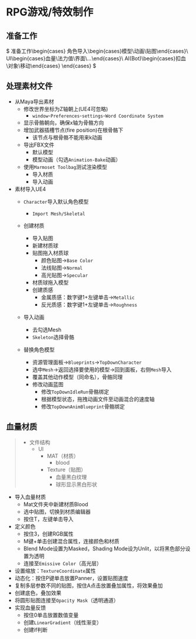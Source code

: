 # RPG游戏/特效制作

## 准备工作
$
准备工作\begin{cases}
角色导入\begin{cases}模型\\动画\\贴图\end{cases}\\
UI\begin{cases}血量\\法力值\\界面\\…\end{cases}\\
AI(Bot)\begin{cases}扣血\\对象\\移动\end{cases}
\end{cases}
$

## 处理素材文件
- 从Maya导出素材
	- 修改世界坐标为Z轴朝上(UE4可忽略)
		- `window`-`Preferences`-`settings`-`Word Coordinate System`
	- 显示骨骼朝向，确保x轴为骨骼方向
	- 增加武器插槽节点(fire position)在根骨骼下
		- 该节点与根骨骼不能用来k动画
	- 导出FBX文件
		-  默认模型
		- 模型动画（勾选`Animation-Bake`动画）
	- 使用`Marmoset Toolbag`测试渲染模型
		- 导入材质
		- 导入动画
- 素材导入UE4
	- `Character`导入默认角色模型
		- `Import Mesh/Skeletal`
	- 创建材质
		- 导入贴图
		- 新建材质球
		- 贴图拖入材质球
			- 颜色贴图->`Base Color`
			- 法线贴图->`Normal`
			- 高光贴图->`Specular`
		- 材质球拖入模型
		- 创建质感
			- 金属质感：数字键1+左键单击->`Metallic`
			- 反光质感：数字键1+左键单击->`Roughness`
	- 导入动画
		- 去勾选Mesh
		- `Skeleton`选择骨骼
	
	- 替换角色模型
	  - 资源管理面板->`Blueprints`->`TopDownCharacter`
	  - 选中`Mesh`->返回选择要使用的模型->回到面板，右侧`Mesh`导入
	  - 覆盖其他动作模型（同命名），骨骼同理
	  - 修改动画蓝图
	    - 修改`TopDownIdleRun`骨骼绑定
	    - 根据模型状态，拖拽动画文件至动画混合的速度轴
	    - 修改`TopDownAnimBlueprint`骨骼绑定

## 血量材质

> - 文件结构
>   - UI
>     - MAT（材质）
>       - blood
>     - Texture（贴图）
>       - 血量黑白纹理
>       - 球形显示黑白形状

- 导入血量材质
  - Mat文件夹中新建材质Blood
  - 选中贴图，切换到材质编辑器
  - 按住T，左键单击导入
- 定义颜色
  - 按住3，创建RGB属性
  - M键+单击创建混合属性，连接颜色和材质
  - Blend Mode设置为Masked，Shading Mode设为Unlit，以将黑色部分设置为透明
  - 连接至`Emissive Color`（高光层）
- 设置缩放：`TextureCoordinate`属性
- 动态化：按住P键单击放置Panner，设置贴图速度
- 复制多层参数不同的贴图，按住A点击放置叠加属性，将效果叠加
- 创建底色，叠加效果
- 将圆形贴图连接至`Opacity Mask`（透明通道）
- 实现血量反馈
  - 按住0单击放置数值变量
  - 创建`LinearGradient`（线性渐变）
  - 创建if判断